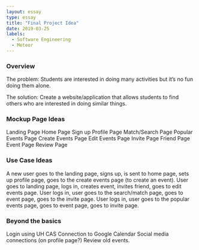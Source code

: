```yaml
---
layout: essay
type: essay
title: "Final Project Idea"
date: 2019-03-25
labels:
  - Software Engineering
  - Meteor
---
```


### Overview
The problem: Students are interested in doing many activities but it’s no fun doing them alone. 

The solution: Create a website/application that allows students to find others who are interested in doing similar things. 

### Mockup Page Ideas
Landing Page
Home Page
Sign up
Profile Page
Match/Search Page
Popular Events Page
Create Events Page
Edit Events Page
Invite Page
Friend Page
Event Page
Review Page

### Use Case Ideas
A new user goes to the landing page, signs up, is sent to home page, sets up profile page, goes to the create events page (to create an event). 
User goes to landing page, logs in, creates event, invites friend, goes to edit events page. 
User logs in, user goes to the search/match page, goes to event page, goes to the invite page.
User logs in, user goes to the popular events page, goes to event page, goes to invite page.

### Beyond the basics
Login using UH CAS
Connection to Google Calendar
Social media connections (on profile page?)
Review old events.

